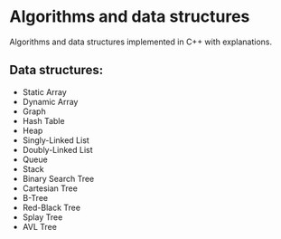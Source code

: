 # Algorithms and data structures
Algorithms and data structures implemented in C++ with explanations.

## Data structures:
* Static Array
* Dynamic Array
* Graph
* Hash Table
* Heap
* Singly-Linked List
* Doubly-Linked List
* Queue
* Stack
* Binary Search Tree
* Cartesian Tree
* B-Tree
* Red-Black Tree
* Splay Tree
* AVL Tree
